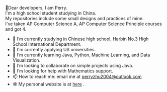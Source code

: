🌄Dear developers, I am Perry. <br>
I'm a high school student studying in China. <br>
My repositories include some small designs and practices of mine. <br>
I've taken AP Computer Science A, AP Computer Science Principle courses and got 4. <br>
- 🔭 I’m currently studying in Chinese high school, Harbin No.3 High School International Department. 
- :star2: I'm currently applying US universities. 
- 🌱 I’m currently learning Java, Python, Machine Learning, and Data Visualization. 
- 👯 I’m looking to collaborate on simple projects using Java.  
- 🤔 I’m looking for help with Mathematics support. 
- 📫 How to reach me: email me at perryzhu2004@outlook.com
- 🕸️ My personal website is at <a href="https://perry2004.github.io/Perry2004/">here</a> .
